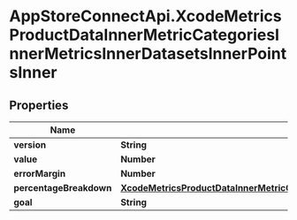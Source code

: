 # AppStoreConnectApi.XcodeMetricsProductDataInnerMetricCategoriesInnerMetricsInnerDatasetsInnerPointsInner

## Properties

Name | Type | Description | Notes
------------ | ------------- | ------------- | -------------
**version** | **String** |  | [optional] 
**value** | **Number** |  | [optional] 
**errorMargin** | **Number** |  | [optional] 
**percentageBreakdown** | [**XcodeMetricsProductDataInnerMetricCategoriesInnerMetricsInnerDatasetsInnerPointsInnerPercentageBreakdown**](XcodeMetricsProductDataInnerMetricCategoriesInnerMetricsInnerDatasetsInnerPointsInnerPercentageBreakdown.md) |  | [optional] 
**goal** | **String** |  | [optional] 


